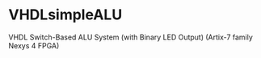 # VHDLsimpleALU
VHDL Switch-Based ALU System (with Binary LED Output) (Artix-7 family Nexys 4 FPGA)

